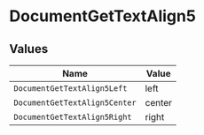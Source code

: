 # DocumentGetTextAlign5


## Values

| Name                          | Value                         |
| ----------------------------- | ----------------------------- |
| `DocumentGetTextAlign5Left`   | left                          |
| `DocumentGetTextAlign5Center` | center                        |
| `DocumentGetTextAlign5Right`  | right                         |